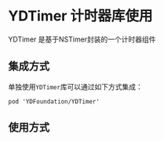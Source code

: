 # YDTimer 计时器库使用

YDTimer 是基于NSTimer封装的一个计时器组件

## 集成方式

单独使用`YDTimer`库可以通过如下方式集成：

``` cocoapods
pod 'YDFoundation/YDTimer'
```

## 使用方式

``` Objective-C


```
